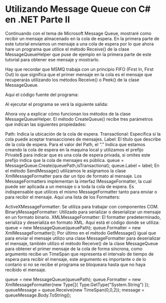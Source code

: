 # Utilizando Message Queue con C# en .NET Parte II

Continuando con el tema de Microsoft Message Queue, mostraré como recibir un mensaje almacenado en la cola de espera. En la primera parte de este tutorial enviamos un mensaje a una cola de espera por lo que ahora hare un programa que utilice el método Receive() de la clase MessageQueueHelper que puse de ejemplo en la primera parte de este tutorial para obtener ese mensaje y mostrarlo.



Hay que recordar que MSMQ trabaja con un principio FIFO (First In, First Out) lo que significa que el primer mensaje en la cola es el mensaje que recuperarás utilizando los métodos Receive() o Peek() de la clase MessageQueue.

Aquí el código fuente del programa:


Al ejecutar el programa se verá la siguiente salida:



Ahora voy a explicar cómo funcionan los métodos de la clase MessageQueueHelper. El método CreateQueue() recibe tres parámetros que indican las siguientes propiedades:

Path: Indica la ubicación de la cola de espera.
Transactional: Especifica si la cola puede aceptar transacciones de mensajes.
Label: El título que describe de la cola de espera.
Para el valor del Path, el “.” Indica que estamos creando la cola de espera en la maquina local y utilizamos el prefijo Private$ para indicar que es una cola de espera privada, si omites este prefijo indica que la cola de mensajes es pública.
 queue = MessageQueue.Create(queuePath,isTransactional);
 queue.Label = label;
En el método SendMessage() utilizamos le asignamos la clase XmlMessageFormatter para dar un tipo de formato al mensaje. Los MessageFormatters implementan la interfaz IMessageFormatter, la cual puede ser aplicada a un mensaje o a toda la cola de espera. Es indispensable que utilices el mismo MessageFormatter tanto para enviar o para recibir el mensaje. Aquí una lista de los Formatters:

ActiveXMessageFormatter: Se utiliza para trabajar con componentes COM.
BinaryMessageFormatter: Utilizado para serializar o deserializar un mensaje en un formato binario.
XMLMessageFormatter: El formatter predeterminado, serializa y deserializa en formato XML.
Aquí está el código donde se utiliza:
 queue = new MessageQueue(queuePath);
 queue.Formatter = new XmlMessageFormatter();
Por último en el método GetMessage() igual que para enviar el mensaje utilizo una clase MessageFormatter para deserializar el mensaje, también utilizo el método Receive() de la clase MessageQueue para obtener el primer mensaje de la cola de forma síncrona, como argumento recibe un TimeSpan que representa el intervalo de tiempo de espera para recibir el mensaje, este argumento es importante o de lo contario si no se recibe el programa se bloqueara hasta que no haya recibido el mensaje.

 queue = new MessageQueue(queuePath);
 queue.Formatter = new XmlMessageFormatter(new Type[]{
 Type.GetType("System.String")
 });
 queueMessage = queue.Receive(new TimeSpan(0,0,2));
 message = queueMessage.Body.ToString();
